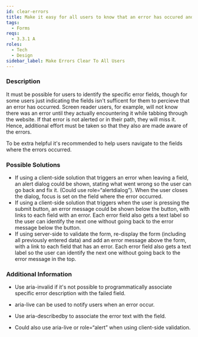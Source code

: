 ```yaml
---
id: clear-errors
title: Make it easy for all users to know that an error has occured and to identify it
tags:
  - Forms
reqs:
  - 3.3.1 A
roles:
  - Tech
  - Design
sidebar_label: Make Errors Clear To All Users
---
```


### Description

It must be possible for users to identify the specific error fields, though for some users just indicating the fields isn't sufficent for them to percieve that an error has occurred. Screen reader users, for example, will not know there was an error until they actually encountering it while tabbing through the website. If that error is not alerted or in their path, they will miss it. Hence, additional effort must be taken so that they also are made aware of the errors.

To be extra helpful it's recommended to help users navigate to the fields where the errors occurred.

### Possible Solutions

- If using a client-side solution that triggers an error when leaving a field, an alert dialog could be shown, stating what went wrong so the user can go back and fix it. (Could use role=“alertdialog”). When the user closes the dialog, focus is set on the field where the error occurred.
- If using a client-side solution that triggers when the user is pressing the submit button, an error message could be shown below the button, with links to each field with an error. Each error field also gets a text label so the user can identify the next one without going back to the error message below the button.
- If using server-side to validate the form, re-display the form (including all previously entered data) and add an error message above the form, with a link to each field that has an error. Each error field also gets a text label so the user can identify the next one without going back to the error message in the top.

### Additional Information

- Use aria-invalid if it's not possible to programmatically associate specific error description with the failed field.
- aria-live can be used to notify users when an error occur.

- Use aria-describedby to associate the error text with the field.
- Could also use aria-live or role=“alert” when using client-side validation.

